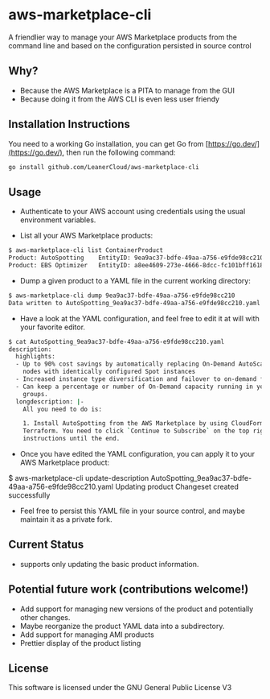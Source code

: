 # aws-marketplace-cli

A friendlier way to manage your AWS Marketplace products from the command line and based on the configuration persisted in source control

## Why?

- Because the AWS Marketplace is a PITA to manage from the GUI
- Because doing it from the AWS CLI is even less user friendy

## Installation Instructions

You need to a working Go installation, you can get Go from [https://go.dev/](https://go.dev/), then run the following command:

```bash
go install github.com/LeanerCloud/aws-marketplace-cli
```

## Usage

- Authenticate to your AWS account using credentials using the usual environment variables.

- List all your AWS Marketplace products:

```bash
$ aws-marketplace-cli list ContainerProduct
Product: AutoSpotting    EntityID: 9ea9ac37-bdfe-49aa-a756-e9fde98cc210
Product: EBS Optimizer   EntityID: a8ee4609-273e-4666-8dcc-fc101bff1618
```

- Dump a given product to a YAML file in the current working directory:

```bash
$ aws-marketplace-cli dump 9ea9ac37-bdfe-49aa-a756-e9fde98cc210
Data written to AutoSpotting_9ea9ac37-bdfe-49aa-a756-e9fde98cc210.yaml
````

- Have a look at the YAML configuration, and feel free to edit it at will with your favorite editor.

``` bash
$ cat AutoSpotting_9ea9ac37-bdfe-49aa-a756-e9fde98cc210.yaml
description:
  highlights:
  - Up to 90% cost savings by automatically replacing On-Demand AutoScaling group
    nodes with identically configured Spot instances
  - Increased instance type diversification and failover to on-demand for high availability.
  - Can keep a percentage or number of On-Demand capacity running in your AutoScaling
    groups.
  longdescription: |-
    All you need to do is:

    1. Install AutoSpotting from the AWS Marketplace by using CloudFormation or
    Terraform. You need to click `Continue to Subscribe` on the top right and follow the
    instructions until the end.

```

- Once you have edited the YAML configuration, you can apply it to your AWS Marketplace product:

$ aws-marketplace-cli update-description AutoSpotting_9ea9ac37-bdfe-49aa-a756-e9fde98cc210.yaml
Updating product
Changeset created successfully

- Feel free to persist this YAML file in your source control, and maybe maintain it as a private fork.


## Current Status

- supports only updating the basic product information.


## Potential future work (contributions welcome!)

- Add support for managing new versions of the product and potentially other changes.
- Maybe reorganize the product YAML data into a subdirectory.
- Add support for managing AMI products
- Prettier display of the product listing

## License

This software is licensed under the GNU General Public License V3
